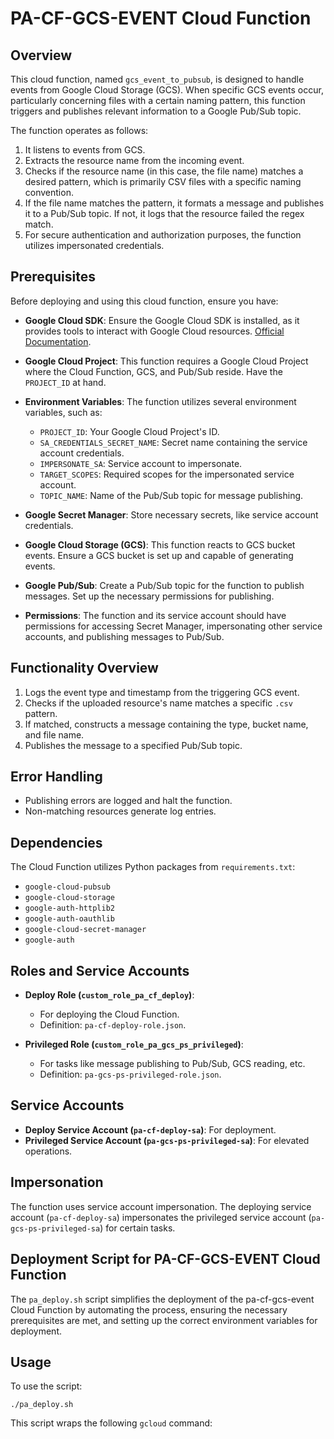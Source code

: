# PA-CF-GCS-EVENT Cloud Function

## Overview
This cloud function, named `gcs_event_to_pubsub`, is designed to handle events from Google Cloud Storage (GCS). When specific GCS events occur, particularly concerning files with a certain naming pattern, this function triggers and publishes relevant information to a Google Pub/Sub topic.

The function operates as follows:

1. It listens to events from GCS.
2. Extracts the resource name from the incoming event.
3. Checks if the resource name (in this case, the file name) matches a desired pattern, which is primarily CSV files with a specific naming convention.
4. If the file name matches the pattern, it formats a message and publishes it to a Pub/Sub topic. If not, it logs that the resource failed the regex match.
5. For secure authentication and authorization purposes, the function utilizes impersonated credentials.

## Prerequisites
Before deploying and using this cloud function, ensure you have:

- **Google Cloud SDK**: Ensure the Google Cloud SDK is installed, as it provides tools to interact with Google Cloud resources. [Official Documentation](https://cloud.google.com/sdk/docs/install).
  
- **Google Cloud Project**: This function requires a Google Cloud Project where the Cloud Function, GCS, and Pub/Sub reside. Have the `PROJECT_ID` at hand.
  
- **Environment Variables**: The function utilizes several environment variables, such as:
    - `PROJECT_ID`: Your Google Cloud Project's ID.
    - `SA_CREDENTIALS_SECRET_NAME`: Secret name containing the service account credentials.
    - `IMPERSONATE_SA`: Service account to impersonate.
    - `TARGET_SCOPES`: Required scopes for the impersonated service account.
    - `TOPIC_NAME`: Name of the Pub/Sub topic for message publishing.

- **Google Secret Manager**: Store necessary secrets, like service account credentials.

- **Google Cloud Storage (GCS)**: This function reacts to GCS bucket events. Ensure a GCS bucket is set up and capable of generating events.

- **Google Pub/Sub**: Create a Pub/Sub topic for the function to publish messages. Set up the necessary permissions for publishing.

- **Permissions**: The function and its service account should have permissions for accessing Secret Manager, impersonating other service accounts, and publishing messages to Pub/Sub.

## Functionality Overview
1. Logs the event type and timestamp from the triggering GCS event.
2. Checks if the uploaded resource's name matches a specific `.csv` pattern.
3. If matched, constructs a message containing the type, bucket name, and file name.
4. Publishes the message to a specified Pub/Sub topic.

## Error Handling
- Publishing errors are logged and halt the function.
- Non-matching resources generate log entries.

## Dependencies
The Cloud Function utilizes Python packages from `requirements.txt`:

- `google-cloud-pubsub`
- `google-cloud-storage`
- `google-auth-httplib2`
- `google-auth-oauthlib`
- `google-cloud-secret-manager`
- `google-auth`

## Roles and Service Accounts
- **Deploy Role (`custom_role_pa_cf_deploy`)**:
   - For deploying the Cloud Function.
   - Definition: `pa-cf-deploy-role.json`.
   
- **Privileged Role (`custom_role_pa_gcs_ps_privileged`)**:
   - For tasks like message publishing to Pub/Sub, GCS reading, etc.
   - Definition: `pa-gcs-ps-privileged-role.json`.

## Service Accounts
- **Deploy Service Account (`pa-cf-deploy-sa`)**: For deployment.
- **Privileged Service Account (`pa-gcs-ps-privileged-sa`)**: For elevated operations.

## Impersonation
The function uses service account impersonation. The deploying service account (`pa-cf-deploy-sa`) impersonates the privileged service account (`pa-gcs-ps-privileged-sa`) for certain tasks.

## Deployment Script for PA-CF-GCS-EVENT Cloud Function

The `pa_deploy.sh` script simplifies the deployment of the pa-cf-gcs-event Cloud Function by automating the process, ensuring the necessary prerequisites are met, and setting up the correct environment variables for deployment.

## Usage
To use the script:
 
```
./pa_deploy.sh
```

 This script wraps the following `gcloud` command:


